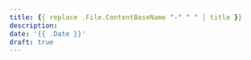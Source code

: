 ```yaml
---
title: {{ replace .File.ContentBaseName "-" " " | title }}
description:
date: '{{ .Date }}'
draft: true
---
```

